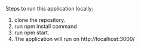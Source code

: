 Steps to run this application locally:
1. clone the repository.
2. run npm install command
3. run npm start.
4. The application will run on http://localhost:3000/
